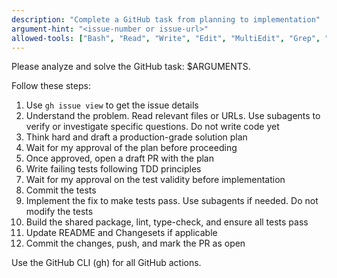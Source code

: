 ```yaml
---
description: "Complete a GitHub task from planning to implementation"
argument-hint: "<issue-number or issue-url>"
allowed-tools: ["Bash", "Read", "Write", "Edit", "MultiEdit", "Grep", "Glob", "WebFetch", "Task"]
---
```


Please analyze and solve the GitHub task: $ARGUMENTS.

Follow these steps:

1. Use `gh issue view` to get the issue details
2. Understand the problem. Read relevant files or URLs. Use subagents to verify or investigate specific questions. Do not write code yet
3. Think hard and draft a production-grade solution plan
4. Wait for my approval of the plan before proceeding
5. Once approved, open a draft PR with the plan
6. Write failing tests following TDD principles
7. Wait for my approval on the test validity before implementation
8. Commit the tests
9. Implement the fix to make tests pass. Use subagents if needed. Do not modify the tests
10. Build the shared package, lint, type-check, and ensure all tests pass
11. Update README and Changesets if applicable
12. Commit the changes, push, and mark the PR as open

Use the GitHub CLI (gh) for all GitHub actions.